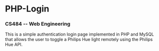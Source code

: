 # PHP-Login
### CS484 -- Web Engineering

This is a simple authentication login page implemented in PHP and MySQL that allows the user to toggle a Philips Hue
light remotely using the Philips Hue API. 

